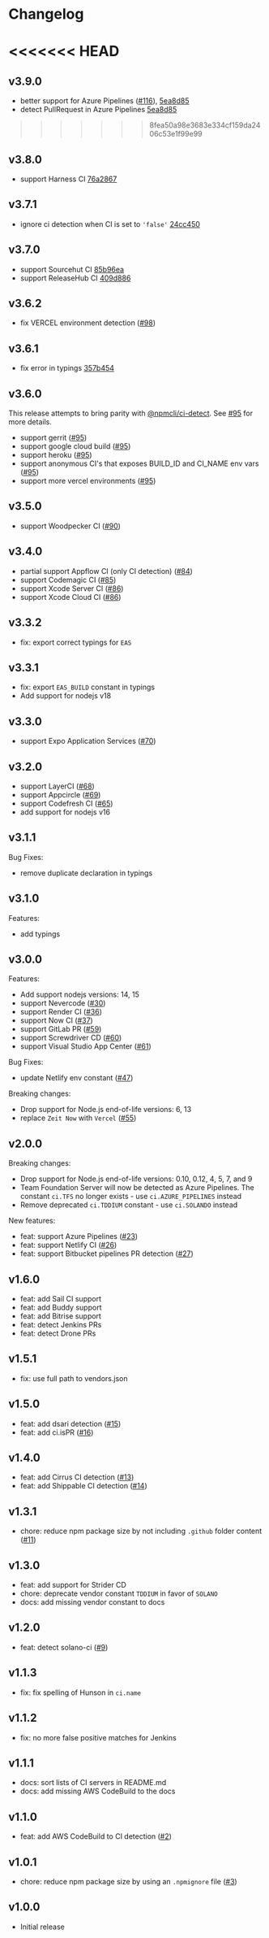 # Changelog

<<<<<<< HEAD
=======
## v3.9.0

- better support for Azure Pipelines ([#116](https://github.com/watson/ci-info/pull/116)), [5ea8d85](https://github.com/watson/ci-info/commit/5ea8d85)
- detect PullRequest in Azure Pipelines [5ea8d85](https://github.com/watson/ci-info/commit/5ea8d85)

>>>>>>> 8fea50a98e3683e334cf159da2406c53e1f99e99
## v3.8.0

- support Harness CI [76a2867](https://github.com/watson/ci-info/commit/76a2867)

## v3.7.1

- ignore ci detection when CI is set to `'false'` [24cc450](https://github.com/watson/ci-info/commit/24cc450)

## v3.7.0

- support Sourcehut CI [85b96ea](https://github.com/watson/ci-info/commit/85b96ea)
- support ReleaseHub CI [409d886](https://github.com/watson/ci-info/commit/409d886)

## v3.6.2

- fix VERCEL environment detection ([#98](https://github.com/watson/ci-info/pull/98))

## v3.6.1

- fix error in typings [357b454](https://github.com/watson/ci-info/commit/357b454)

## v3.6.0

This release attempts to bring parity with [@npmcli/ci-detect](https://github.com/npm/ci-detect). See [#95](https://github.com/watson/ci-info/pull/95) for more details.

- support gerrit ([#95](https://github.com/watson/ci-info/pull/95))
- support google cloud build ([#95](https://github.com/watson/ci-info/pull/95))
- support heroku ([#95](https://github.com/watson/ci-info/pull/95))
- support anonymous CI's that exposes BUILD_ID and CI_NAME env vars ([#95](https://github.com/watson/ci-info/pull/95))
- support more vercel environments ([#95](https://github.com/watson/ci-info/pull/95))

## v3.5.0

- support Woodpecker CI ([#90](https://github.com/watson/ci-info/pull/90))

## v3.4.0

- partial support Appflow CI (only CI detection) ([#84](https://github.com/watson/ci-info/pull/84))
- support Codemagic CI ([#85](https://github.com/watson/ci-info/pull/85))
- support Xcode Server CI ([#86](https://github.com/watson/ci-info/pull/86))
- support Xcode Cloud CI ([#86](https://github.com/watson/ci-info/pull/86))

## v3.3.2

- fix: export correct typings for `EAS`

## v3.3.1

- fix: export `EAS_BUILD` constant in typings
- Add support for nodejs v18

## v3.3.0

- support Expo Application Services ([#70](https://github.com/watson/ci-info/pull/70))

## v3.2.0

- support LayerCI ([#68](https://github.com/watson/ci-info/pull/68))
- support Appcircle ([#69](https://github.com/watson/ci-info/pull/69))
- support Codefresh CI ([#65](https://github.com/watson/ci-info/pull/65))
- add support for nodejs v16

## v3.1.1

Bug Fixes:

- remove duplicate declaration in typings

## v3.1.0

Features:

- add typings

## v3.0.0

Features:

- Add support nodejs versions: 14, 15
- support Nevercode ([#30](https://github.com/watson/ci-info/pull/30))
- support Render CI ([#36](https://github.com/watson/ci-info/pull/36))
- support Now CI ([#37](https://github.com/watson/ci-info/pull/37))
- support GitLab PR ([#59](https://github.com/watson/ci-info/pull/59))
- support Screwdriver CD ([#60](https://github.com/watson/ci-info/pull/60))
- support Visual Studio App Center ([#61](https://github.com/watson/ci-info/pull/61))

Bug Fixes:

- update Netlify env constant ([#47](https://github.com/watson/ci-info/pull/47))

Breaking changes:

- Drop support for Node.js end-of-life versions: 6, 13
- replace `Zeit Now` with `Vercel` ([#55](https://github.com/watson/ci-info/pull/55))

## v2.0.0

Breaking changes:

- Drop support for Node.js end-of-life versions: 0.10, 0.12, 4, 5, 7, and 9
- Team Foundation Server will now be detected as Azure Pipelines. The constant `ci.TFS` no longer exists - use
  `ci.AZURE_PIPELINES` instead
- Remove deprecated `ci.TDDIUM` constant - use `ci.SOLANDO` instead

New features:

- feat: support Azure Pipelines ([#23](https://github.com/watson/ci-info/pull/23))
- feat: support Netlify CI ([#26](https://github.com/watson/ci-info/pull/26))
- feat: support Bitbucket pipelines PR detection ([#27](https://github.com/watson/ci-info/pull/27))

## v1.6.0

- feat: add Sail CI support
- feat: add Buddy support
- feat: add Bitrise support
- feat: detect Jenkins PRs
- feat: detect Drone PRs

## v1.5.1

- fix: use full path to vendors.json

## v1.5.0

- feat: add dsari detection ([#15](https://github.com/watson/ci-info/pull/15))
- feat: add ci.isPR ([#16](https://github.com/watson/ci-info/pull/16))

## v1.4.0

- feat: add Cirrus CI detection ([#13](https://github.com/watson/ci-info/pull/13))
- feat: add Shippable CI detection ([#14](https://github.com/watson/ci-info/pull/14))

## v1.3.1

- chore: reduce npm package size by not including `.github` folder content
  ([#11](https://github.com/watson/ci-info/pull/11))

## v1.3.0

- feat: add support for Strider CD
- chore: deprecate vendor constant `TDDIUM` in favor of `SOLANO`
- docs: add missing vendor constant to docs

## v1.2.0

- feat: detect solano-ci ([#9](https://github.com/watson/ci-info/pull/9))

## v1.1.3

- fix: fix spelling of Hunson in `ci.name`

## v1.1.2

- fix: no more false positive matches for Jenkins

## v1.1.1

- docs: sort lists of CI servers in README.md
- docs: add missing AWS CodeBuild to the docs

## v1.1.0

- feat: add AWS CodeBuild to CI detection ([#2](https://github.com/watson/ci-info/pull/2))

## v1.0.1

- chore: reduce npm package size by using an `.npmignore` file ([#3](https://github.com/watson/ci-info/pull/3))

## v1.0.0

- Initial release
